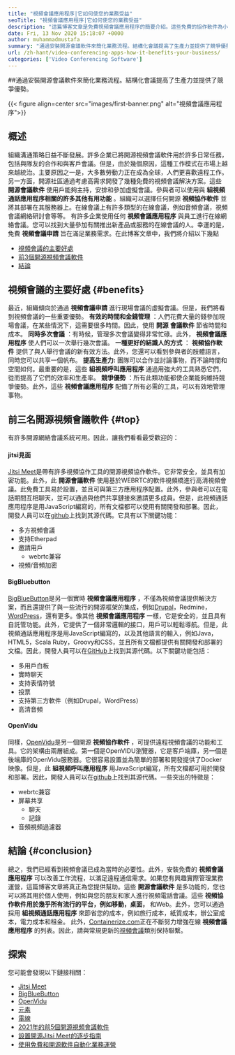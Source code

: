 ```yaml
---
title: "視頻會議應用程序|它如何使您的業務受益" 
seoTitle: "視頻會議應用程序|它如何使您的業務受益" 
description: "這篇博客文章是免費視頻會議應用程序的簡要介紹。這些免費的協作軟件為小組會議提供了廣泛的功能。" 
date: Fri, 13 Nov 2020 15:18:07 +0000
author: muhammadmustafa
summary: "通過安裝開源會議軟件來簡化業務流程。結構化會議提高了生產力並提供了競爭優勢。" 
url: /zh-hant/video-conferencing-apps-how-it-benefits-your-business/
categories: ['Video Conferencing Software']
---
```


##通過安裝開源會議軟件來簡化業務流程。結構化會議提高了生產力並提供了競爭優勢。

{{< figure align=center src="images/first-banner.png" alt="視頻會議應用程序">}}


## 概述
組織溝通策略日益不斷發展。許多企業已將開源視頻會議軟件用於許多日常任務，包括與隊友的合作和與客戶會議。但是，由於幾個原因，這種工作模式在市場上越來越統治。主要原因之一是，大多數勞動力正在成為全球，人們更喜歡遠程工作。另一方面，開源社區通過考慮高需求開發了幾種免費的視頻會議解決方案。這些  **開源會議軟件** 使用戶能夠主持，安排和參加虛擬會議。參與者可以使用與  **組視頻通話應用程序相關的許多其他有用功能**  。組織可以選擇任何開源 **視頻協作軟件**  並將其部署在其服務器上。在線會議上有許多類型的在線會議，例如音頻會議，視頻會議網絡研討會等等。
有許多企業使用任何  **視頻會議應用程序** 與員工進行在線網絡會議。您可以找到大量參加有關推出新產品或服務的在線會議的人。幸運的是，免費 **視頻會議申請**  旨在滿足業務需求。在此博客文章中，我們將介紹以下幾點
  * [][1][視頻會議的主要好處][2]
  * [前3個開源視頻會議軟件][3]
  * [結論][4]

## 視頻會議的主要好處 {#benefits}

最近，組織傾向於通過  **視頻會議申請**  進行現場會議的虛擬會議。但是，我們將看到視頻會議的一些重要優勢。
 **有效的時間和金錢管理** ：人們花費大量的錢參加現場會議，在某些情況下，這需要很多時間。因此，使用 **開源**  **會議軟件**  節省時間和成本。
 **同時多次會議** ：有時候，管理多次會議變得非常忙碌。此外， **視頻會議應用程序** 使人們可以一次舉行幾次會議。
 **一種更好的結識人的方式** ： **視頻協作軟件** 提供了與人舉行會議的新有效方法。此外，您還可以看到參與者的肢體語言，同時您可以共享一個帆布。
 **提高生產力:**  團隊可以合作並討論事物，而不論時間和空間如何。最重要的是，這些 **組視頻呼叫應用程序** 通過用強大的工具熟悉它們，從而提高了它們的效率和生產率。
 **競爭優勢** ：所有此類功能都使企業能夠維持競爭優勢。此外，這些 **視頻會議應用程序** 配備了所有必需的工具，可以有效地管理事物。

## 前三名開源視頻會議軟件 {#top}

有許多開源網絡會議系統可用。因此，讓我們看看最受歡迎的：

#### jitsi見面
[Jitsi Meet][5]是帶有許多視頻協作工具的開源視頻協作軟件。它非常安全，並具有加密功能。此外，此  **開源會議軟件**  使用基於WEBRTC的軟件視頻橋進行高清視頻會議。此免費工具易於設置，並且可與第三方應用程序配置。此外，參與者可以在電話期間互相聊天，並可以通過與他們共享鏈接來邀請更多成員。但是，此視頻通話應用程序是用JavaScript編寫的，所有文檔都可以使用有關開發和部署。因此，開發人員可以在[github][6]上找到其源代碼。它具有以下關鍵功能：
* 多方視頻會議
* 支持Etherpad
* 邀請用戶
  * webrtc兼容
* 視頻/音頻加密

#### BigBluebutton
[BigBlueButton][7]是另一個實時  **視頻會議應用程序** ，不僅為視頻會議提供解決方案，而且還提供了與一些流行的開源框架的集成，例如[Drupal][8]，Redmine，[WordPress][9]，還有更多。像其他 **視頻會議應用程序**  一樣，它是安全的，並且具有自託管功能。此外，它提供了一個非常邏輯的接口，用戶可以輕鬆導航。但是，此視頻通話應用程序是用JavaScript編寫的，以及其他語言的輸入，例如Java，HTML5，Scala Ruby，Groovy和CSS，並且所有文檔都提供有關開發和部署的文檔。因此，開發人員可以在[GitHub][10]上找到其源代碼。以下關鍵功能包括：
* 多用戶白板
* 實時聊天
* 支持表情符號
* 投票
* 支持第三方軟件（例如Drupal，WordPress）
* 高清音頻

#### OpenVidu
同樣，[OpenVidu][11]是另一個開源  **視頻協作軟件** ，可提供遠程視頻會議的功能和工具。它的架構由兩層組成。第一個是OpenVIDU瀏覽器，它是客戶端庫，另一個是後端庫的OpenVidu服務器。它很容易設置並為簡單的部署和開發提供了Docker映像。但是，此 **組視頻呼叫應用程序**  用JavaScript編寫，所有文檔都可用於開發和部署。因此，開發人員可以在[github][12]上找到其源代碼。一些突出的特徵是：
  * webrtc兼容
* 屏幕共享
  * 聊天
  * 記錄
* 音頻視頻過濾器

## 結論 {#conclusion}

總之，我們已經看到視頻會議已成為當時的必要性。此外，安裝免費的  **視頻會議應用程序** 可以改善工作流程，以滿足遠程通信需求。如果您有興趣實際管理業務運營，這篇博客文章將真正為您提供幫助。這些  **開源會議軟件**  是多功能的，您也可以將其用於個人使用，例如與您的朋友和家人進行視頻電話會議。這些  **視頻協作軟件用於幾乎所有流行的平台，例如移動，桌面，**  和Web。此外，您可以通過採用 **組視頻通話應用程序**  來節省您的成本，例如旅行成本，紙質成本，辦公室成本，電力成本和租金。
此外，[Containerize.com][13]正在不斷努力增強在線  **視頻會議應用程序**  的列表。因此，請與常規更新的[視頻會議][14]類別保持聯繫。

## 探索
您可能會發現以下鏈接相關：
  * [Jitsi Meet][5]
  * [BigBlueButton][7]
  * [OpenVidu][11]
  * [元素][15]
  * [電線][16]
  * [2021年的前5個開源視頻會議軟件][17]
  * [設置開源Jitsi Meet的逐步指南][18]
  * [使用免費和開源軟件自動化業務運營][19]



 [1]: #why
 [2]: #benefits
 [3]: #top
 [4]: #conclusion
 [5]: https://products.containerize.com/video-conferencing/jitsi
 [6]: https://github.com/jitsi/jitsi-meet
 [7]: https://products.containerize.com/video-conferencing/bigbluebutton
 [8]: https://products.containerize.com/content-management/drupal/
 [9]: https://products.containerize.com/blogging/wordpress/
 [10]: https://github.com/bigbluebutton/bigbluebutton
 [11]: https://products.containerize.com/video-conferencing/openvidu
 [12]: https://github.com/OpenVidu/openvidu
 [13]: https://www.containerize.com/
 [14]: https://products.containerize.com/video-conferencing/
 [15]: https://products.containerize.com/video-conferencing/element
 [16]: https://products.containerize.com/video-conferencing/wire
 [17]: https://blog.containerize.com/video-conferencing-software/top-5-open-source-video-conferencing-software-of-2021/
 [18]: https://blog.containerize.com/video-conferencing-software/how-to-set-up-open-source-jitsi-meet/
 [19]: https://blog.containerize.com/blogging/automate-business-operations-using-open-source-software/
